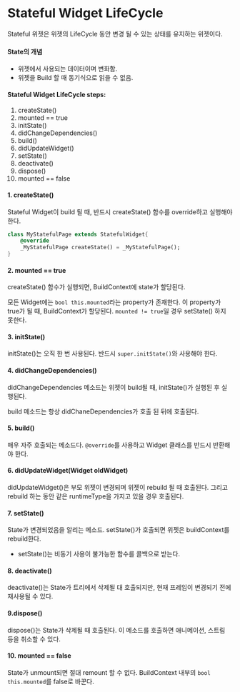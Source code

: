 # Stateful Widget LifeCycle

Stateful 위젯은 위젯의 LifeCycle 동안 변경 될 수 있는 상태를 유지하는 위젯이다.



#### State의 개념

- 위젯에서 사용되는 데이터이며 변화함.
- 위젯을 Build 할 때 동기식으로 읽을 수 없음.



#### Stateful Widget LifeCycle steps:

1. createState()
2. mounted == true
3. initState()
4. didChangeDependencies()
5. build()
6. didUpdateWidget()
7. setState()
8. deactivate()
9. dispose()
10. mounted == false



#### 1. createState()

Stateful  Widget이 build 될 때, 반드시 createState() 함수를 override하고 실행해야한다.

```dart
class MyStatefulPage extends StatefulWidget{
    @override
    _MyStatefulPage createState() = _MyStatefulPage();
}
```



#### 2. mounted == true

createState() 함수가 실행되면, BuildContext에 state가 할당된다.

모든 Widget에는 `bool this.mounted`라는 property가 존재한다. 이 property가 true가 될 때, BuildContext가 할당된다. `mounted != true`일 경우 setState() 하지 못한다.



#### 3. initState()

initState()는 오직 한 번 사용된다. 반드시 `super.initState()`와 사용해야 한다.



#### 4. didChangeDependencies()

didChangeDependencies 메소드는 위젯이 build될 때, initState()가 실행된 후 실행된다.

build 메소드는 항상 didChaneDependencies가 호출 된 뒤에 호출된다.



#### 5. build()

매우 자주 호출되는 메소드다. `@override`를 사용하고 Widget 클래스를 반드시 반환해야 한다.



#### 6. didUpdateWidget(Widget oldWidget)

didUpdateWidget()은 부모 위젯이 변경되며 위젯이 rebuild 될 때 호출된다. 그리고 rebuild 하는 동안 같은 runtimeType을 가지고 있을 경우 호출된다.



#### 7. setState()

State가 변경되었음을 알리는 메소드. setState()가 호출되면 위젯은 buildContext를 rebuild한다.

- setState()는 비동기 사용이 불가능한 함수를 콜백으로 받는다. 



#### 8. deactivate()

deactivate()는 State가 트리에서 삭제될 대 호출되지만, 현재 프레임이 변경되기 전에 재사용될 수 있다.



#### 9.dispose()

dispose()는 State가 삭제될 때 호출된다. 이 메소드를 호출하면 애니메이션, 스트림 등을 취소할 수 있다.



#### 10. mounted == false

State가 unmount되면 절대 remount 할 수 없다. BuildContext 내부의 `bool this.mounted`를 false로 바꾼다.

